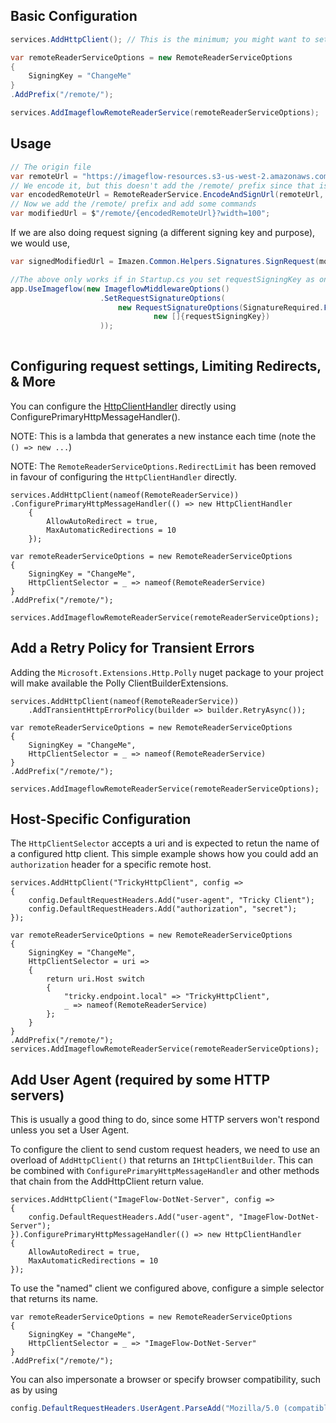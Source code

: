 ﻿



## Basic Configuration
```c#
services.AddHttpClient(); // This is the minimum; you might want to set a user agent, redirect policy, retry policy, et.

var remoteReaderServiceOptions = new RemoteReaderServiceOptions
{
    SigningKey = "ChangeMe"
}
.AddPrefix("/remote/");

services.AddImageflowRemoteReaderService(remoteReaderServiceOptions);
```

## Usage

```c#
// The origin file
var remoteUrl = "https://imageflow-resources.s3-us-west-2.amazonaws.com/test_inputs/imazen_400.png";
// We encode it, but this doesn't add the /remote/ prefix since that is configurable
var encodedRemoteUrl = RemoteReaderService.EncodeAndSignUrl(remoteUrl, remoteReaderKey);
// Now we add the /remote/ prefix and add some commands
var modifiedUrl = $"/remote/{encodedRemoteUrl}?width=100";
```

If we are also doing request signing (a different signing key and purpose), we would use,
```c#
var signedModifiedUrl = Imazen.Common.Helpers.Signatures.SignRequest(modifiedUrl, requestSigningKey);

//The above only works if in Startup.cs you set requestSigningKey as one of the valid keys
app.UseImageflow(new ImageflowMiddlewareOptions()
                    .SetRequestSignatureOptions(
                        new RequestSignatureOptions(SignatureRequired.ForAllRequests, 
                                new []{requestSigningKey})
                    ));
                                
```


## Configuring request settings, Limiting Redirects, & More

You can configure the [HttpClientHandler](https://docs.microsoft.com/en-us/dotnet/api/system.net.http.httpclienthandler?view=net-5.0) directly using ConfigurePrimaryHttpMessageHandler().

NOTE: This is a lambda that generates a new instance each time (note the `() => new ...`)

NOTE: The `RemoteReaderServiceOptions.RedirectLimit` has been removed in favour of configuring the `HttpClientHandler` directly. 
```
services.AddHttpClient(nameof(RemoteReaderService))
.ConfigurePrimaryHttpMessageHandler(() => new HttpClientHandler
    {
        AllowAutoRedirect = true,
        MaxAutomaticRedirections = 10
    });

var remoteReaderServiceOptions = new RemoteReaderServiceOptions
{
    SigningKey = "ChangeMe",
    HttpClientSelector = _ => nameof(RemoteReaderService)
}
.AddPrefix("/remote/");

services.AddImageflowRemoteReaderService(remoteReaderServiceOptions);
```


## Add a Retry Policy for Transient Errors 
Adding the `Microsoft.Extensions.Http.Polly` nuget package to your project will make available the Polly ClientBuilderExtensions.
```
services.AddHttpClient(nameof(RemoteReaderService))
    .AddTransientHttpErrorPolicy(builder => builder.RetryAsync());

var remoteReaderServiceOptions = new RemoteReaderServiceOptions
{
    SigningKey = "ChangeMe",
    HttpClientSelector = _ => nameof(RemoteReaderService)
}
.AddPrefix("/remote/");

services.AddImageflowRemoteReaderService(remoteReaderServiceOptions);
```

## Host-Specific Configuration
The `HttpClientSelector` accepts a uri and is expected to retun the name of a configured http client. This simple example shows how you could add an `authorization` header for a specific remote host.
```
services.AddHttpClient("TrickyHttpClient", config =>
{
    config.DefaultRequestHeaders.Add("user-agent", "Tricky Client");
    config.DefaultRequestHeaders.Add("authorization", "secret");
});

var remoteReaderServiceOptions = new RemoteReaderServiceOptions
{
    SigningKey = "ChangeMe",
    HttpClientSelector = uri =>
    {
        return uri.Host switch
        {
            "tricky.endpoint.local" => "TrickyHttpClient",
            _ => nameof(RemoteReaderService)
        };
    }
}
.AddPrefix("/remote/");
services.AddImageflowRemoteReaderService(remoteReaderServiceOptions);

``` 

## Add User Agent (required by some HTTP servers)

This is usually a good thing to do, since some HTTP servers won't respond unless you set a User Agent.

To configure the client to send custom request headers, we need to use an overload of `AddHttpClient()` that returns an `IHttpClientBuilder`.
This can be combined with `ConfigurePrimaryHttpMessageHandler` and other methods that chain from the AddHttpClient return value.
```
services.AddHttpClient("ImageFlow-DotNet-Server", config =>
{
    config.DefaultRequestHeaders.Add("user-agent", "ImageFlow-DotNet-Server");
}).ConfigurePrimaryHttpMessageHandler(() => new HttpClientHandler
{
    AllowAutoRedirect = true,
    MaxAutomaticRedirections = 10
});
```
To use the "named" client we configured above, configure a simple selector that returns its name.
```
var remoteReaderServiceOptions = new RemoteReaderServiceOptions
{
    SigningKey = "ChangeMe",
    HttpClientSelector = _ => "ImageFlow-DotNet-Server"
}
.AddPrefix("/remote/");
```

You can also impersonate a browser or specify browser compatibility, such as by using 
```c#
config.DefaultRequestHeaders.UserAgent.ParseAdd("Mozilla/5.0 (compatible; AcmeInc/1.0)");
```
